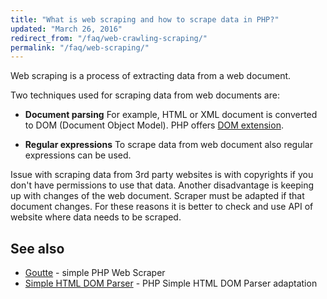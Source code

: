 ```yaml
---
title: "What is web scraping and how to scrape data in PHP?"
updated: "March 26, 2016"
redirect_from: "/faq/web-crawling-scraping/"
permalink: "/faq/web-scraping/"
---
```


Web scraping is a process of extracting data from a web document.

Two techniques used for scraping data from web documents are:

* **Document parsing**
  For example, HTML or XML document is converted to DOM (Document Object Model).
  PHP offers [DOM extension](http://php.net/manual/en/book.dom.php).

* **Regular expressions**
  To scrape data from web document also regular expressions can be used.

Issue with scraping data from 3rd party websites is with copyrights if you don't
have permissions to use that data. Another disadvantage is keeping up with changes
of the web document. Scraper must be adapted if that document changes. For these
reasons it is better to check and use API of website where data needs to be scraped.

## See also

* [Goutte](https://github.com/FriendsOfPHP/Goutte) - simple PHP Web Scraper
* [Simple HTML DOM Parser](https://github.com/sunra/php-simple-html-dom-parser) - PHP
  Simple HTML DOM Parser adaptation
